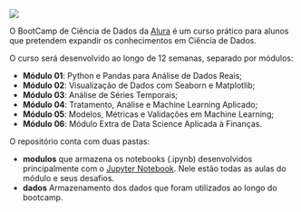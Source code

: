 ![](https://i.imgur.com/MXcfOFl.png)

O BootCamp de Ciência de Dados da [Alura](https://www.alura.com.br/) é um curso prático para alunos que pretendem expandir os conhecimentos em Ciência de Dados.

O curso será desenvolvido ao longo de 12 semanas, separado por módulos:

- **Módulo 01**: Python e Pandas para Análise de Dados Reais;
- **Módulo 02**: Visualização de Dados com Seaborn e Matplotlib;
- **Módulo 03**: Análise de Séries Temporais;
- **Módulo 04**: Tratamento, Análise e Machine Learning Aplicado;
- **Módulo 05**: Modelos, Métricas e Validações em Machine Learning;
- **Módulo 06**: Módulo Extra de Data Science Aplicada à Finanças.

O repositório conta com duas pastas: 
- **modulos** que armazena os notebooks (.ipynb) desenvolvidos principalmente com o [Jupyter Notebook](https://jupyter.org/). Nele estão todas as aulas do módulo e seus desafios.
- **dados** Armazenamento dos dados que foram utilizados ao longo do bootcamp.
